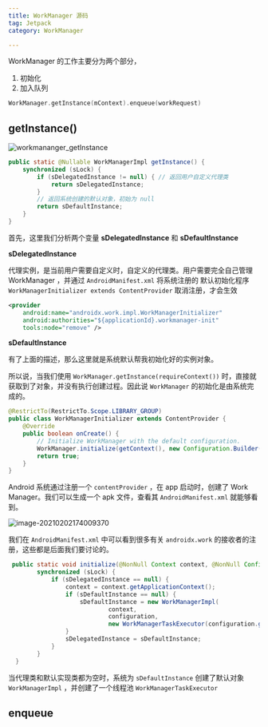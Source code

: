 ```yaml
---
title: WorkManager 源码
tag: Jetpack
category: WorkManager

---
```


WorkManager 的工作主要分为两个部分，

1. 初始化
2. 加入队列

```kotlin 
WorkManager.getInstance(mContext).enqueue(workRequest)
```

<!-- more -->

## getInstance()

![workmananger_getInstance](https://raw.githubusercontent.com/xiaomanwong/static_file/master/images/workmananger_getInstance.jpg)

```java
public static @Nullable WorkManagerImpl getInstance() {
    synchronized (sLock) {
        if (sDelegatedInstance != null) { // 返回用户自定义代理类
            return sDelegatedInstance;
        }
		// 返回系统创建的默认对象，初始为 null
        return sDefaultInstance;
    }
}
```

首先，这里我们分析两个变量 **sDelegatedInstance**  和 **sDefaultInstance**

**sDelegatedInstance**

代理实例，是当前用户需要自定义时，自定义的代理类。用户需要完全自己管理 WorkManager ，并通过 `AndroidManifest.xml` 将系统注册的 默认初始化程序 `WorkManagerInitializer extends ContentProvider`   取消注册，才会生效

```xml
<provider
    android:name="androidx.work.impl.WorkManagerInitializer"
    android:authorities="${applicationId}.workmanager-init"
    tools:node="remove" />
```

**sDefaultInstance**

有了上面的描述，那么这里就是系统默认帮我初始化好的实例对象。

所以说，当我们使用 `WorkManager.getInstance(requireContext())` 时，直接就获取到了对象，并没有执行创建过程。因此说 `WorkManager` 的初始化是由系统完成的。

```java
@RestrictTo(RestrictTo.Scope.LIBRARY_GROUP)
public class WorkManagerInitializer extends ContentProvider {
    @Override
    public boolean onCreate() {
        // Initialize WorkManager with the default configuration.
        WorkManager.initialize(getContext(), new Configuration.Builder().build());
        return true;
    }
}
```

Android 系统通过注册一个 `contentProvider` ，在 app 启动时，创建了 Work Manager。我们可以生成一个 apk 文件，查看其 `AndroidManifest.xml` 就能够看到。

![image-20210202174009370](https://raw.githubusercontent.com/xiaomanwong/static_file/master/images/image-20210202174009370.png)

我们在 `AndroidManifest.xml` 中可以看到很多有关 `androidx.work` 的接收者的注册，这些都是后面我们要讨论的。

```java
 public static void initialize(@NonNull Context context, @NonNull Configuration configuration) {
        synchronized (sLock) {
            if (sDelegatedInstance == null) {
                context = context.getApplicationContext();
                if (sDefaultInstance == null) {
                    sDefaultInstance = new WorkManagerImpl(
                            context,
                            configuration,
                            new WorkManagerTaskExecutor(configuration.getTaskExecutor()));
                }
                sDelegatedInstance = sDefaultInstance;
            }
        }
  }
```

当代理类和默认实现类都为空时，系统为 `sDefaultInstance` 创建了默认对象 `WorkManagerImpl` ，并创建了一个线程池 `WorkManagerTaskExecutor` 



## enqueue


